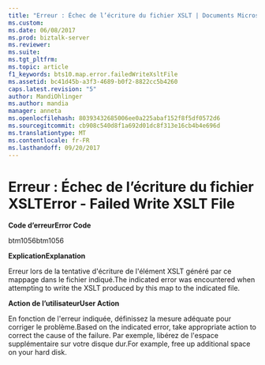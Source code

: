 ```yaml
---
title: "Erreur : Échec de l’écriture du fichier XSLT | Documents Microsoft"
ms.custom: 
ms.date: 06/08/2017
ms.prod: biztalk-server
ms.reviewer: 
ms.suite: 
ms.tgt_pltfrm: 
ms.topic: article
f1_keywords: bts10.map.error.failedWriteXsltFile
ms.assetid: bc41d45b-a3f3-4689-b0f2-8822cc5b4260
caps.latest.revision: "5"
author: MandiOhlinger
ms.author: mandia
manager: anneta
ms.openlocfilehash: 80393432685006ee0a225abaf152f8f5df0572d6
ms.sourcegitcommit: cb908c540d8f1a692d01dc8f313e16cb4b4e696d
ms.translationtype: MT
ms.contentlocale: fr-FR
ms.lasthandoff: 09/20/2017
---
```

# <a name="error---failed-write-xslt-file"></a><span data-ttu-id="7236d-102">Erreur : Échec de l’écriture du fichier XSLT</span><span class="sxs-lookup"><span data-stu-id="7236d-102">Error - Failed Write XSLT File</span></span>
<span data-ttu-id="7236d-103">**Code d’erreur**</span><span class="sxs-lookup"><span data-stu-id="7236d-103">**Error Code**</span></span>  
  
 <span data-ttu-id="7236d-104">btm1056</span><span class="sxs-lookup"><span data-stu-id="7236d-104">btm1056</span></span>  
  
 <span data-ttu-id="7236d-105">**Explication**</span><span class="sxs-lookup"><span data-stu-id="7236d-105">**Explanation**</span></span>  
  
 <span data-ttu-id="7236d-106">Erreur lors de la tentative d'écriture de l'élément XSLT généré par ce mappage dans le fichier indiqué.</span><span class="sxs-lookup"><span data-stu-id="7236d-106">The indicated error was encountered when attempting to write the XSLT produced by this map to the indicated file.</span></span>  
  
 <span data-ttu-id="7236d-107">**Action de l’utilisateur**</span><span class="sxs-lookup"><span data-stu-id="7236d-107">**User Action**</span></span>  
  
 <span data-ttu-id="7236d-108">En fonction de l'erreur indiquée, définissez la mesure adéquate pour corriger le problème.</span><span class="sxs-lookup"><span data-stu-id="7236d-108">Based on the indicated error, take appropriate action to correct the cause of the failure.</span></span> <span data-ttu-id="7236d-109">Par exemple, libérez de l'espace supplémentaire sur votre disque dur.</span><span class="sxs-lookup"><span data-stu-id="7236d-109">For example, free up additional space on your hard disk.</span></span>